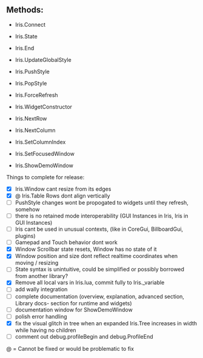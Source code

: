 ## Methods:
- Iris.Connect
- Iris.State
- Iris.End
- Iris.UpdateGlobalStyle
- Iris.PushStyle
- Iris.PopStyle
- Iris.ForceRefresh
- Iris.WidgetConstructor

- Iris.NextRow
- Iris.NextColumn
- Iris.SetColumnIndex

- Iris.SetFocusedWindow

- Iris.ShowDemoWindow


Things to complete for release:
- [X] Iris.Window cant resize from its edges
- [X] @ Iris.Table Rows dont align vertically 
- [ ] PushStyle changes wont be propogated to widgets until they refresh, somehow
- [ ] there is no retained mode interoperability (GUI Instances in Iris, Iris in GUI Instances)
- [ ] Iris cant be used in unusual contexts, (like in CoreGui, BillboardGui, plugins)
- [ ] Gamepad and Touch behavior dont work
- [X] Window Scrollbar state resets, Window has no state of it
- [X] Window position and size dont reflect realtime coordinates when moving / resizing
- [ ] State syntax is unintuitive, could be simplified or possibly borrowed from another library?
- [X] Remove all local vars in Iris.lua, commit fully to Iris._variable
- [ ] add wally integration
- [ ] complete documentation (overview, explanation, advanced section, Library docs- section for runtime and widgets)
- [ ] documentation window for ShowDemoWindow
- [ ] polish error handling
- [X] fix the visual glitch in tree when an expanded Iris.Tree increases in width while having no children
- [ ] comment out debug.profileBegin and debug.ProfileEnd

@ = Cannot be fixed or would be problematic to fix